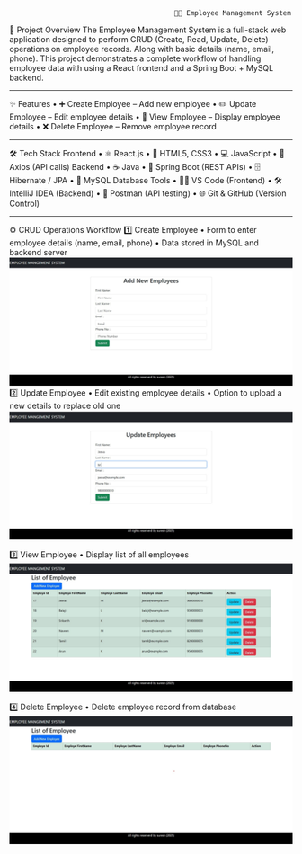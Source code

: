                                             👨‍💼 Employee Management System
📖 Project Overview
The Employee Management System is a full-stack web application designed to perform CRUD (Create, Read, Update, Delete) operations on employee records. Along with basic details (name, email, phone).
This project demonstrates a complete workflow of handling employee data with using a React frontend and a Spring Boot + MySQL backend.
________________________________________
✨ Features
•	➕ Create Employee – Add new employee 
•	✏️ Update Employee – Edit employee details 
•	👀 View Employee – Display employee details 
•	❌ Delete Employee – Remove employee record 
________________________________________
🛠 Tech Stack
Frontend
•	⚛️ React.js
•	🎨 HTML5, CSS3
•	💻 JavaScript
•	📡 Axios (API calls)
Backend
•	☕ Java
•	🌱 Spring Boot (REST APIs)
•	🗄 Hibernate / JPA
•	🐬 MySQL Database
Tools
•	🧑‍💻 VS Code (Frontend)
•	🛠 IntelliJ IDEA (Backend)
•	🧪 Postman (API testing)
•	🌐 Git & GitHub (Version Control)
________________________________________
⚙️ CRUD Operations Workflow
1️⃣ Create Employee
•	Form to enter employee details (name, email, phone)
•	Data stored in MySQL and  backend server
 ![Employee List](add_new_emp.jpg)  
2️⃣ Update Employee
•	Edit existing employee details
•	Option to upload a new details to replace old one
![Employee List](update.jpg)  
 
3️⃣ View Employee
•	Display list of all employees
![Employee List](all_emp.jpg) 
 
4️⃣ Delete Employee
•	Delete employee record from database
![Employee List](indext.jpg) 
 

